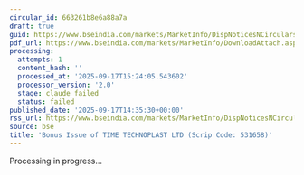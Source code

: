 ```yaml
---
circular_id: 663261b8e6a88a7a
draft: true
guid: https://www.bseindia.com/markets/MarketInfo/DispNoticesNCirculars.aspx?Noticeid={56C7A2EA-9B35-41A3-B543-9F441543B037}&noticeno=20250917-55&dt=09/17/2025&icount=55&totcount=56&flag=0
pdf_url: https://www.bseindia.com/markets/MarketInfo/DownloadAttach.aspx?id=20250917-55&attachedId=fcb489dd-25d2-44c3-a2c4-2490def1add7
processing:
  attempts: 1
  content_hash: ''
  processed_at: '2025-09-17T15:24:05.543602'
  processor_version: '2.0'
  stage: claude_failed
  status: failed
published_date: '2025-09-17T14:35:30+00:00'
rss_url: https://www.bseindia.com/markets/MarketInfo/DispNoticesNCirculars.aspx?Noticeid={56C7A2EA-9B35-41A3-B543-9F441543B037}&noticeno=20250917-55&dt=09/17/2025&icount=55&totcount=56&flag=0
source: bse
title: 'Bonus Issue of TIME TECHNOPLAST LTD (Scrip Code: 531658)'
---
```


Processing in progress...